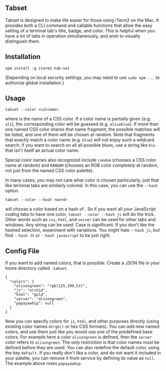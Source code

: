 Tabset
------

Tabset is designed to make life easier for those
using iTerm2 on the Mac. It provides both a CLI
command and callable functions that allow the
easy setting of a terminal tab's title, badge,
and color. This is helpful when you have a lot
of tabs in operation simultaneously, and wish
to visually distinguish them.


Installation
------------

    npm install -g iterm2-tab-set

(Depending on local security settings, you may need
to use `sudo npm ...` to authorize global installation.)

Usage
-----

    tabset --color <colname>

where <colname> is the name of a CSS color. If
a color name is partially given (e.g. `ali`),
the corresponding color will be guessed (e.g.
`aliceblue`).  If more than one named CSS color
shares that name fragment, the possible matches
will be listed, and one of them will be chosen
at random. Note that fragments that exactly match
a color name (e.g. `blue`) will not enjoy such a
wildcard search; if you want to search on all
all possible blues, use a string like `blu` that
isn't itself an actual color name.

Special color names also recognized include `random`
(chooses a CSS color name at random) and
`RANDOM` (chooses an RGB color *completely*
at random, not just from the named CSS color
palette).

In many cases, you may not care what color is chosen
particularly, just that like terminal tabs are similarly
colored. In this case, you can use the `--hash` option.

    tabset --color --hash <word>

will choose a color based on a hash of
<word>. So if you want
all your JavaScript coding tabs to have one color,
`tabset --color --hash js` will do the trick. Other
words such as `css`, `html`, and `server` can be used
for other tabs and windows.
Any string can be used. Case *is* significant.
If you don't like the hashed selection, experiment with
variations. You might hate `--hash js`, but find
`--hash JS` or `--hash javascript` to be just right.

Config File
-----------

If you want to add named colors, that is possible.
Create a JSON file in your home directory called `.tabset`.

    {
      "colors": {
        "alisongreen": "rgb(125,199,53)",
        "js": "orchid",
        "html": "gold",
        "server": "alisongreen",
        "papayawhip": null
      }
    }

Now you can specify colors for `js`, `html`, and other purposes directly (using
existing color names or`rgb()` or hex CSS formats). You can add new
named colors, and use
them just like you would use one of the predefined base colors. For example here
a color `alisongreen` is defined, then the `server` color refers to
`alisongreen`. The only restriction is that color names
must be defined before they
are used. You can also redefine the default color, using the key `default`.
If you really don't like a color, and do not want it included in your
palette, you can remove it from service by defining its value as `null`.
The example above nixes `papayawhip`.
